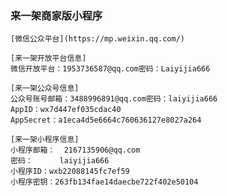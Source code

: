 ### 来一架商家版小程序


    [微信公众平台](https://mp.weixin.qq.com/)

    [来一架开放平台信息]
    微信开放平台：1953736587@qq.com密码：Laiyijia666

    [来一架公众号信息]
    公众号账号邮箱：3488996891@qq.com密码：laiyijia666
    AppID：wx7d447ef035cdac40
    AppSecret：a1eca4d5e6664c760636127e8027a264

    [来一架小程序信息]
    小程序邮箱：  2167135906@qq.com
    密码：      laiyijia666
    小程序ID：wxb22088145fc7ef59
    小程序密钥：263fb134fae14daecbe722f402e50104


